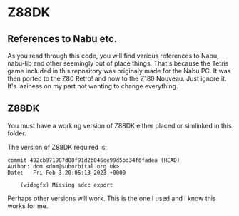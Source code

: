 # Z88DK

## References to Nabu etc.

As you read through this code, you will find various references to Nabu, nabu-lib and other seemingly out of place things.  That's because the Tetris game included in this repository was originaly made for the Nabu PC.  It was then ported to the Z80 Retro! and now to the Z180 Nouveau.  Just ignore it.  It's laziness on my part not wanting to change everything.

## Z88DK

You must have a working version of Z88DK either placed or simlinked in this folder.

The version of Z88DK required is:

```text
commit 492cb971987d88f91d2b046ce99d5bd34f6fadea (HEAD)
Author: dom <dom@suborbital.org.uk>
Date:   Fri Feb 3 20:05:13 2023 +0000

    (widegfx) Missing sdcc export
```

Perhaps other versions will work.  This is the one I used and I know this works
for me.

